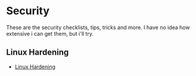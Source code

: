 # Security
These are the security checklists, tips, tricks and more. I have no idea how
extensive i can get them, but i'll try.

## Linux Hardening
- [Linux Hardening](./LinuxHardening/)

